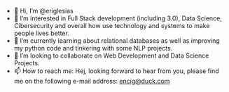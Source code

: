 - 👋 Hi, I’m @eriglesias
- 👀 I’m interested in Full Stack development (including 3.0), Data Science, Cibersecurity and overall how use technology and systems to make people lives better.
- 🌱 I’m currently learning about relational databases as well as improving my python code and tinkering with some NLP projects.
- 💞️ I’m looking to collaborate on Web Development and Data Science Projects. 
- 📫 How to reach me: Hej, looking forward to hear from you, please find me on the following e-mail address: encig@duck.com

<!---
eriglesias/eriglesias is a ✨ special ✨ repository because its `README.md` (this file) appears on your GitHub profile.
You can click the Preview link to take a look at your changes.
--->
